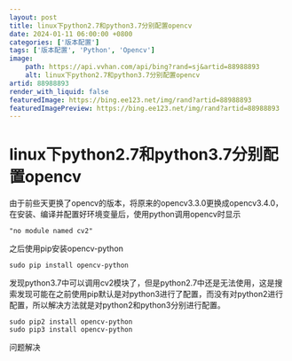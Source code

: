```yaml
---
layout: post
title: linux下python2.7和python3.7分别配置opencv
date: 2024-01-11 06:00:00 +0800
categories: ['版本配置']
tags: ['版本配置', 'Python', 'Opencv']
image:
    path: https://api.vvhan.com/api/bing?rand=sj&artid=88988893
    alt: linux下python2.7和python3.7分别配置opencv
artid: 88988893
render_with_liquid: false
featuredImage: https://bing.ee123.net/img/rand?artid=88988893
featuredImagePreview: https://bing.ee123.net/img/rand?artid=88988893
---
```


# linux下python2.7和python3.7分别配置opencv

由于前些天更换了opencv的版本，将原来的opencv3.3.0更换成opencv3.4.0，在安装、编译并配置好环境变量后，使用python调用opencv时显示

```
"no module named cv2"

```

之后使用pip安装opencv-python

```
sudo pip install opencv-python

```

发现python3.7中可以调用cv2模块了，但是python2.7中还是无法使用，这是搜索发现可能在之前使用pip默认是对python3进行了配置，而没有对python2进行配置，所以解决方法就是对python2和python3分别进行配置。

```
sudo pip2 install opencv-python
sudo pip3 install opencv-python

```

问题解决
